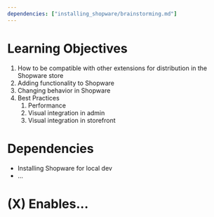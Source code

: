```yaml
---
dependencies: ["installing_shopware/brainstorming.md"]
---
```


# Learning Objectives

1. How to be compatible with other extensions for distribution in the Shopware store
2. Adding functionality to Shopware
3. Changing behavior in Shopware
1. Best Practices
   1. Performance
   2. Visual integration in admin
   3. Visual integration in storefront

# Dependencies

- Installing Shopware for local dev
- ...

# (X) Enables...